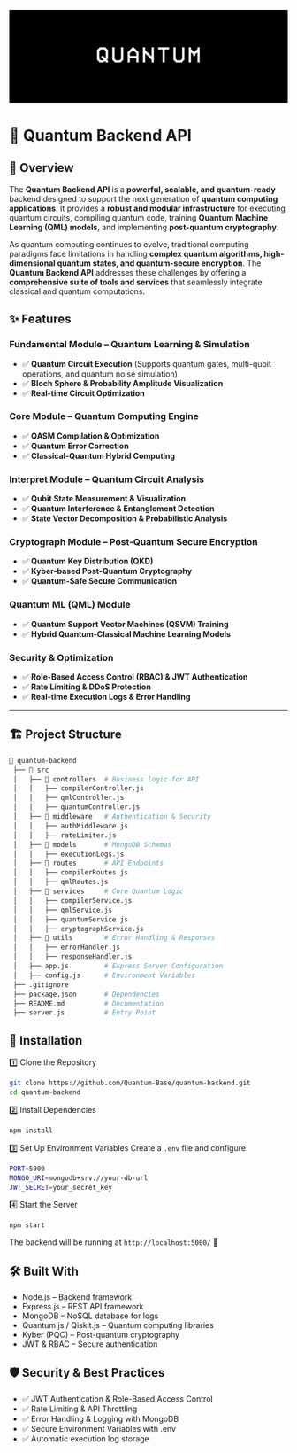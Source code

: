 ![Quantum bg](./src/quantpic.png)


# 🔱 Quantum Backend API

## 🚀 Overview  
The **Quantum Backend API** is a **powerful, scalable, and quantum-ready** backend designed to support the next generation of **quantum computing applications**. It provides a **robust and modular infrastructure** for executing quantum circuits, compiling quantum code, training **Quantum Machine Learning (QML) models**, and implementing **post-quantum cryptography**.  

As quantum computing continues to evolve, traditional computing paradigms face limitations in handling **complex quantum algorithms, high-dimensional quantum states, and quantum-secure encryption**. The **Quantum Backend API** addresses these challenges by offering a **comprehensive suite of tools and services** that seamlessly integrate classical and quantum computations.  


## ✨ Features  
### **Fundamental Module** – Quantum Learning & Simulation  
- ✅ **Quantum Circuit Execution** (Supports quantum gates, multi-qubit operations, and quantum noise simulation)  
- ✅ **Bloch Sphere & Probability Amplitude Visualization**  
- ✅ **Real-time Circuit Optimization**  

### **Core Module** – Quantum Computing Engine  
- ✅ **QASM Compilation & Optimization**  
- ✅ **Quantum Error Correction**  
- ✅ **Classical-Quantum Hybrid Computing**  

### **Interpret Module** – Quantum Circuit Analysis  
- ✅ **Qubit State Measurement & Visualization**  
- ✅ **Quantum Interference & Entanglement Detection**  
- ✅ **State Vector Decomposition & Probabilistic Analysis**  

### **Cryptograph Module** – Post-Quantum Secure Encryption  
- ✅ **Quantum Key Distribution (QKD)**  
- ✅ **Kyber-based Post-Quantum Cryptography**  
- ✅ **Quantum-Safe Secure Communication**  

### **Quantum ML (QML) Module**  
- ✅ **Quantum Support Vector Machines (QSVM) Training**  
- ✅ **Hybrid Quantum-Classical Machine Learning Models**  

### **Security & Optimization**  
- ✅ **Role-Based Access Control (RBAC) & JWT Authentication**  
- ✅ **Rate Limiting & DDoS Protection**  
- ✅ **Real-time Execution Logs & Error Handling**  

---

## 🏗️ Project Structure  
```bash
📂 quantum-backend
 ├── 📂 src
 │   ├── 📂 controllers  # Business logic for API
 │   │   ├── compilerController.js
 │   │   ├── qmlController.js
 │   │   ├── quantumController.js
 │   ├── 📂 middleware   # Authentication & Security
 │   │   ├── authMiddleware.js
 │   │   ├── rateLimiter.js
 │   ├── 📂 models       # MongoDB Schemas
 │   │   ├── executionLogs.js
 │   ├── 📂 routes       # API Endpoints
 │   │   ├── compilerRoutes.js
 │   │   ├── qmlRoutes.js
 │   ├── 📂 services     # Core Quantum Logic
 │   │   ├── compilerService.js
 │   │   ├── qmlService.js
 │   │   ├── quantumService.js
 │   │   ├── cryptographService.js
 │   ├── 📂 utils        # Error Handling & Responses
 │   │   ├── errorHandler.js
 │   │   ├── responseHandler.js
 │   ├── app.js         # Express Server Configuration
 │   ├── config.js      # Environment Variables
 ├── .gitignore
 ├── package.json       # Dependencies
 ├── README.md          # Documentation
 ├── server.js          # Entry Point
```

## 🔧 Installation 
1️⃣ Clone the Repository
```bash
git clone https://github.com/Quantum-Base/quantum-backend.git
cd quantum-backend
```

2️⃣ Install Dependencies
```bash
npm install
```

3️⃣ Set Up Environment Variables
Create a ```.env``` file and configure:
```bash
PORT=5000
MONGO_URI=mongodb+srv://your-db-url
JWT_SECRET=your_secret_key
```

4️⃣ Start the Server
```bash
npm start
```

The backend will be running at ```http://localhost:5000/``` 🚀


## 🛠️ Built With
- Node.js – Backend framework
- Express.js – REST API framework
- MongoDB – NoSQL database for logs
- Quantum.js / Qiskit.js – Quantum computing libraries
- Kyber (PQC) – Post-quantum cryptography
- JWT & RBAC – Secure authentication


## 🛡️ Security & Best Practices
- ✅ JWT Authentication & Role-Based Access Control
- ✅ Rate Limiting & API Throttling
- ✅ Error Handling & Logging with MongoDB
- ✅ Secure Environment Variables with .env
- ✅ Automatic execution log storage
